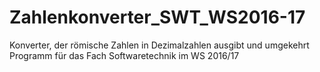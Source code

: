 # Zahlenkonverter_SWT_WS2016-17

Konverter, der römische Zahlen in Dezimalzahlen ausgibt und umgekehrt
Programm für das Fach Softwaretechnik im WS 2016/17
